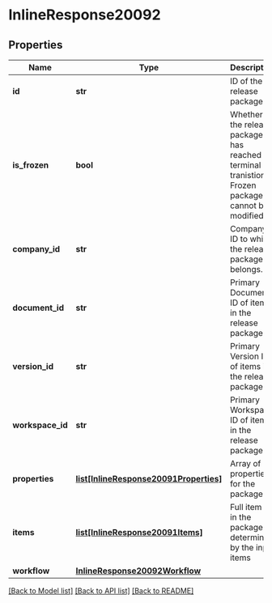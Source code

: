 # InlineResponse20092

## Properties
Name | Type | Description | Notes
------------ | ------------- | ------------- | -------------
**id** | **str** | ID of the release package. | [optional] 
**is_frozen** | **bool** | Whether the release package has reached its terminal tranistion. Frozen             packages cannot be modified. | [optional] 
**company_id** | **str** | Company ID to which the release package belongs. | [optional] 
**document_id** | **str** | Primary Document ID of items in the release package | [optional] 
**version_id** | **str** | Primary Version ID of items in the release package | [optional] 
**workspace_id** | **str** | Primary Workspace ID of items in the release package | [optional] 
**properties** | [**list[InlineResponse20091Properties]**](InlineResponse20091Properties.md) | Array of properties for the package | [optional] 
**items** | [**list[InlineResponse20091Items]**](InlineResponse20091Items.md) | Full item list in the package determined by the input items | [optional] 
**workflow** | [**InlineResponse20092Workflow**](InlineResponse20092Workflow.md) |  | [optional] 

[[Back to Model list]](../README.md#documentation-for-models) [[Back to API list]](../README.md#documentation-for-api-endpoints) [[Back to README]](../README.md)



